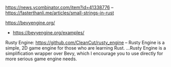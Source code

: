 

https://news.ycombinator.com/item?id=41338776 – https://fasterthanli.me/articles/small-strings-in-rust

https://bevyengine.org/
- https://bevyengine.org/examples/

Rusty Engine: https://github.com/CleanCut/rusty_engine – Rusty Engine is a simple, 2D game engine for those who are learning Rust. ...Rusty Engine is a simplification wrapper over Bevy, which I encourage you to use directly for more serious game engine needs.

